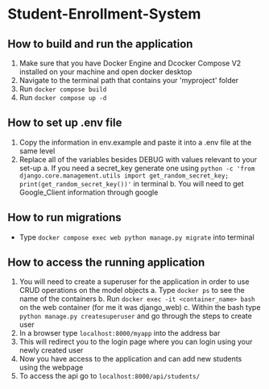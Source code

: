 # Student-Enrollment-System

## How to build and run the application
1. Make sure that you have Docker Engine and Dcocker Compose V2 installed on your machine and open docker desktop
2. Navigate to the terminal path that contains your 'myproject' folder
3. Run `docker compose build`
4. Run `docker compose up -d`

## How to set up .env file
1. Copy the information in env.example and paste it into a .env file at the same level
2. Replace all of the variables besides DEBUG with values relevant to your set-up
   a. If you need a secret_key generate one using `python -c 'from django.core.management.utils import get_random_secret_key; print(get_random_secret_key())'` in terminal
   b. You will need to get Google_Client information through google

## How to run migrations
 - Type `docker compose exec web python manage.py migrate` into terminal

## How to access the running application
1. You will need to create a superuser for the application in order to use CRUD operations on the model objects
   a. Type `docker ps` to see the name of the containers
   b. Run `docker exec -it <container_name> bash` on the web container (for me it was django_web)
   c. Within the bash type `python manage.py createsuperuser` and go through the steps to create user
2. In a browser type `localhost:8000/myapp` into the address bar
3. This will redirect you to the login page where you can login using your newly created user
4. Now you have access to the application and can add new students using the webpage
5. To access the api go to `localhost:8000/api/students/` 
